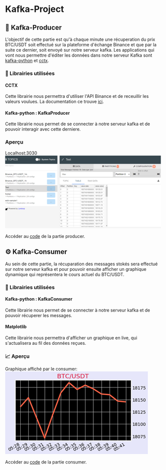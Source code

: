 # Kafka-Project

## :wrench: Kafka-Producer
L'objectif de cette partie est qu'à chaque minute une récuperation du prix BTC/USDT soit effectué sur la plateforme d'échange Binance et que par la suite ce dernier, soit envoyé sur notre serveur kafka.
Les applications qui vont nous permettre d'éditer les données dans notre serveur Kafka sont [kafka-python](https://pypi.org/project/kafka-python/) et [cctx](https://pypi.org/project/cctx/).

### :ledger: Librairies utilisées

#### CCTX
Cette librairie nous permettra d'utiliser l'API Binance et de receuillir les valeurs voulues.
La documentation ce trouve [ici](https://github.com/ccxt/ccxt).

#### Kafka-python : KafkaProducer
Cette librairie nous permet de se connecter à notre serveur kafka et de pouvoir interagir avec cette derniere.

### Aperçu 
Localhost:3030 </br>
<img src="https://github.com/Milojan98/Kafka-Project/blob/main/Images/localhost.png"> </br>

Accéder au [code](https://github.com/Milojan98/Kafka-Project/blob/main/python-kafka/ProducerKafka.py) de la partie producer.

## :gear: Kafka-Consumer
Au sein de cette partie, la récuparation des messages stokés sera effectué sur notre serveur kafka et pour pouvoir ensuite afficher un graphique dynamique qui représentera le cours actuel du BTC/USDT. 

### :ledger: Librairies utilisées

#### Kafka-python : KafkaConsumer
Cette librairie nous permet de se connecter à notre serveur kafka et de pouvoir récuperer les messages.

#### Matplotlib 
Cette librairie nous permettra d'afficher un graphique en live, qui s'actualisera au fil des données reçues. 

### :chart_with_upwards_trend: Aperçu 
 Graphique affiché par le consumer: </br>
<img src="https://github.com/Milojan98/Kafka-Project/blob/main/Images/Figure_1.png"> </br>

Accéder au [code](https://github.com/Milojan98/Kafka-Project/blob/main/python-kafka/ConsumerKafka.py) de la partie consumer.


